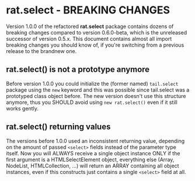 rat.select - BREAKING CHANGES
=============================

Version 1.0.0 of the refactored **rat.select** package contains dozens of breaking changes compared 
to version 0.6.0-beta, which is the unreleased successor of version 0.5.x. This document contains 
almost all import breaking changes you should know of, if you're switching from a previous release 
to the brandnew one.


rat.select() is not a prototype anymore
---------------------------------------

Before version 1.0.0 you could initialize the (former named) `tail.select` package using the `new` 
keyword and this was possible since tail.select was a prototyped class object before. The new 
version doesn't use this structure anymore, thus you SHOULD avoid using `new rat.select()` even 
if it still works gently.


rat.select() returning values
-----------------------------

The versions before 1.0.0 used an inconsistent returning value, depending on the amount of passed 
`<select>` fields instead of the parameter type itself. Now you will ALWAYS receive a single object 
instance ONLY if the first argument is a HTMLSelectElement object, everything else (Array, NodeList, 
HTMLCollection, ...) will return an ARRAY containing all object instances, even if this constructs
just contains a single `<select>` field at all.
